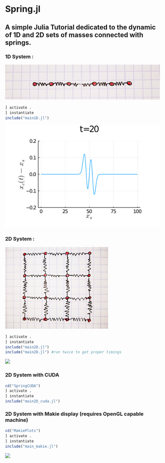 # Spring.jl
## A simple Julia Tutorial dedicated to the dynamic of 1D and 2D sets of masses connected with springs.

### 1D System :

![](images/s1d.png)


```julia
] activate .
] instantiate
include("main1D.jl")
```

![](images/spring1D.gif)

### 2D System :


![](images/s2d.png)


```julia
] activate .
] instantiate
include("main2D.jl")
include("main2D.jl") #run twice to get proper timings
```

![](images/spring2dplots.gif)

### 2D System with CUDA
```julia
cd("SpringCUDA")
] activate .
] instantiate
include("main2D_cuda.jl")
```


### 2D System with Makie display (requires OpenGL capable machine)

```julia
cd("MakiePlots")
] activate .
] instantiate
include("main_makie.jl")
```
![](images/output.gif)


